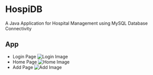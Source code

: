# HospiDB
 A Java Application for Hospital Management using MySQL Database Connectivity

## App
 - Login Page
![Login Image](https://github.com/KausikN/HospiDB-Project/blob/master/Images/LoginPage.png)
 - Home Page
![Home Image](https://github.com/KausikN/HospiDB-Project/blob/master/Images/HomePage.png)
 - Add Page
![Add Image](https://github.com/KausikN/HospiDB-Project/blob/master/Images/AddPage.png)

